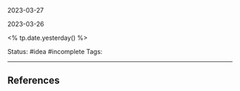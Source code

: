 2023-03-27

2023-03-26

<% tp.date.yesterday() %>


Status: #idea #incomplete
Tags:


---
## References
